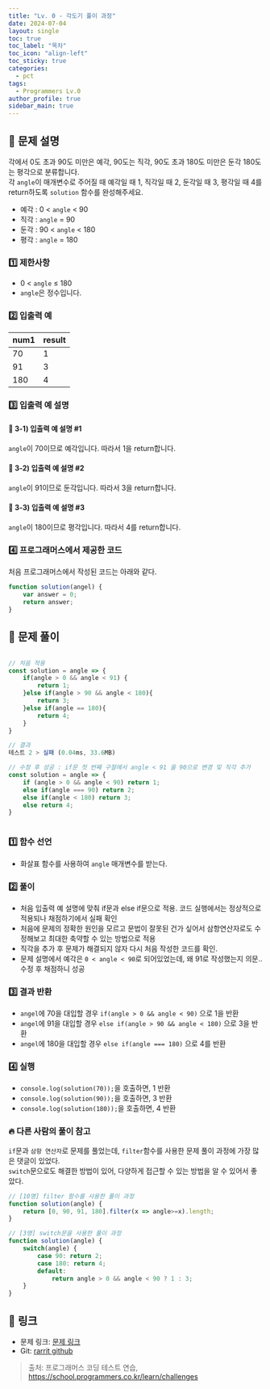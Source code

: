```yaml
---
title: "Lv. 0 - 각도기 풀이 과정"
date: 2024-07-04
layout: single
toc: true
toc_label: "목차"
toc_icon: "align-left"
toc_sticky: true
categories:
  - pct
tags:
  - Programmers Lv.0
author_profile: true
sidebar_main: true
---
```


## :ledger: 문제 설명
각에서 0도 초과 90도 미만은 예각, 90도는 직각, 90도 초과 180도 미만은 둔각 180도는 평각으로 분류합니다. <br/>
각 `angle`이 매개변수로 주어질 때 예각일 때 1, 직각일 때 2, 둔각일 때 3, 평각일 때 4를 return하도록 `solution` 함수를 완성해주세요.<br/>
- 예각 : 0 < `angle` < 90
- 직각 : `angle` = 90
- 둔각 : 90 < `angle` < 180
- 평각 : `angle` = 180

### :one: 제한사항
- 0 < `angle` ≤ 180
- `angle`은 정수입니다.

### :two: 입출력 예

| num1 | result |
|------|------|
| 70   | 1    |
| 91   | 3    |
| 180  | 4    | 

### :three: 입출력 예 설명
#### :pushpin: 3-1) 입출력 예 설명 #1
`angle`이 70이므로 예각입니다. 따라서 1을 return합니다.

#### :pushpin: 3-2) 입출력 예 설명 #2
`angle`이 91이므로 둔각입니다. 따라서 3을 return합니다.

#### :pushpin: 3-3) 입출력 예 설명 #3
`angle`이 180이므로 평각입니다. 따라서 4를 return합니다.

### :four: 프로그래머스에서 제공한 코드
처음 프로그래머스에서 작성된 코드는 아래와 같다.

```javascript
function solution(angel) {
    var answer = 0;
    return answer;
}
```

## :ledger: 문제 풀이

```javascript

// 처음 적용
const solution = angle => {    
    if(angle > 0 && angle < 91) {
        return 1;    
    }else if(angle > 90 && angle < 180){
        return 3;
    }else if(angle == 180){
        return 4;
    }
}

// 결과
테스트 2 > 실패 (0.04ms, 33.6MB)

// 수정 후 성공 : if문 첫 번째 구절에서 angle < 91 을 90으로 변경 및 직각 추가
const solution = angle => {
    if (angle > 0 && angle < 90) return 1;
    else if(angle === 90) return 2;
    else if(angle < 180) return 3;
    else return 4;
}



```

### :one: 함수 선언
- 화살표 함수를 사용하여 `angle` 매개변수를 받는다.

### :two: 풀이
- 처음 입출력 예 설명에 맞춰 if문과 else if문으로 적용. 코드 실행에서는 정상적으로 적용되나 채점하기에서 실패 확인
- 처음에 문제의 정확한 원인을 모르고 문법이 잘못된 건가 싶어서 삼항연산자로도 수정해보고 최대한 축약할 수 있는 방법으로 적용
- 직각을 추가 후 문제가 해결되지 않자 다시 처음 작성한 코드를 확인.
- 문제 설명에서 예각은 `0 < angle < 90`로 되어있었는데, 왜 91로 작성했는지 의문.. 수정 후 채점하니 성공

### :three: 결과 반환
- `angel`에 70을 대입할 경우 `if(angle > 0 && angle < 90)` 으로 1을 반환
- `angel`에 91을 대입할 경우 `else if(angle > 90 && angle < 180)` 으로 3을 반환
- `angel`에 180을 대입할 경우 `else if(angle === 180)` 으로 4를 반환

### :four: 실행
- `console.log(solution(70));`을 호출하면, 1 반환
- `console.log(solution(90));`을 호출하면, 3 반환
- `console.log(solution(180));`을 호출하면, 4 반환

### :fire: 다른 사람의 풀이 참고
`if`문과 `삼항 연산자`로 문제를 풀었는데, `filter`함수를 사용한 문제 풀이 과정에 가장 많은 댓글이 있었다.<br/>
`switch`문으로도 해결한 방법이 있어, 다양하게 접근할 수 있는 방법을 알 수 있어서 좋았다.

```javascript
// [10명] filter 함수를 사용한 풀이 과정
function solution(angle) {
    return [0, 90, 91, 180].filter(x => angle>=x).length;
}

// [3명] switch문을 사용한 풀이 과정
function solution(angle) {
    switch(angle) {
        case 90: return 2;
        case 180: return 4;
        default:
            return angle > 0 && angle < 90 ? 1 : 3;
    }
}
```

## :link: 링크
- 문제 링크: [문제 링크](https://school.programmers.co.kr/learn/courses/30/lessons/120829) 
- Git: [rarrit github](https://github.com/rarrit/programmers-coding-test/tree/main/%ED%94%84%EB%A1%9C%EA%B7%B8%EB%9E%98%EB%A8%B8%EC%8A%A4/0/120829.%E2%80%85%EA%B0%81%EB%8F%84%EA%B8%B0)

> 출처: 프로그래머스 코딩 테스트 연습, https://school.programmers.co.kr/learn/challenges

